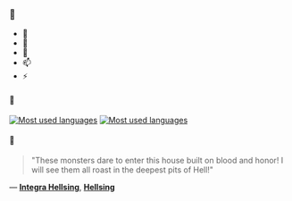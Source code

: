 ### 👋

- 🔭
- 🌱
- 💬
- 📫
- ⚡

#### 🧏

[![Most used languages](https://github-readme-stats-aynah.vercel.app/api/top-langs/?username=aynh&theme=solarized-dark&langs_count=6&layout=compact&hide_title=true)](https://github.com/anuraghazra/github-readme-stats#gh-dark-mode-only)
[![Most used languages](https://github-readme-stats-aynah.vercel.app/api/top-langs/?username=aynh&theme=solarized-light&langs_count=6&layout=compact&hide_title=true)](https://github.com/anuraghazra/github-readme-stats#gh-light-mode-only)

#### 💬

> "These monsters dare to enter this house built on blood and honor! I will see them all roast in the deepest pits of Hell!"

&mdash; [**Integra Hellsing**](https://myanimelist.net/character.php?q=Integra%20Hellsing&cat=character), [**Hellsing**](https://myanimelist.net/search/all?q=Hellsing&cat=all)
